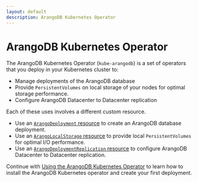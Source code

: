 ```yaml
---
layout: default
description: ArangoDB Kubernetes Operator
---
```


# ArangoDB Kubernetes Operator

The ArangoDB Kubernetes Operator (`kube-arangodb`) is a set of operators
that you deploy in your Kubernetes cluster to:

- Manage deployments of the ArangoDB database
- Provide `PersistentVolumes` on local storage of your nodes for optimal storage performance.
- Configure ArangoDB Datacenter to Datacenter replication

Each of these uses involves a different custom resource.

- Use an [`ArangoDeployment` resource](deployment-kubernetes-deployment-resource.html) to
  create an ArangoDB database deployment.
- Use an [`ArangoLocalStorage` resource](deployment-kubernetes-storage-resource.html) to
  provide local `PersistentVolumes` for optimal I/O performance.
- Use an [`ArangoDeploymentReplication` resource](deployment-kubernetes-deployment-replication-resource.html) to
  configure ArangoDB Datacenter to Datacenter replication.

Continue with [Using the ArangoDB Kubernetes Operator](deployment-kubernetes-usage.html)
to learn how to install the ArangoDB Kubernetes operator and create
your first deployment.